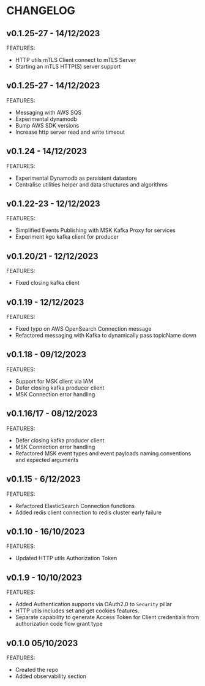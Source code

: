 # CHANGELOG

## v0.1.25-27 -  14/12/2023

FEATURES:

* HTTP utils mTLS Client connect to mTLS Server 
* Starting an mTLS HTTP(S) server support

## v0.1.25-27 -  14/12/2023

FEATURES:

* Messaging with AWS SQS
* Experimental dynamodb
* Bump AWS SDK versions
* Increase http server read and write timeout


## v0.1.24 -  14/12/2023

FEATURES:

* Experimental Dynamodb as persistent datastore
* Centralise utilities helper and data structures and algorithms

## v0.1.22-23 -  12/12/2023

FEATURES:

* Simplified Events Publishing with MSK Kafka Proxy for services
* Experiment kgo kafka client for producer

## v0.1.20/21 -  12/12/2023

FEATURES:

* Fixed closing kafka client

## v0.1.19 -  12/12/2023

FEATURES:

* Fixed typo on AWS OpenSearch Connection message
* Refactored messaging with Kafka to dynamically pass topicName down

## v0.1.18 -  09/12/2023

FEATURES:

* Support for MSK client via IAM 
* Defer closing kafka producer client
* MSK Connection error handling

## v0.1.16/17 -  08/12/2023

FEATURES:

* Defer closing kafka producer client
* MSK Connection error handling
* Refactored MSK event types and event payloads naming conventions and expected arguments

## v0.1.15 -  6/12/2023

FEATURES:

* Refactored ElasticSearch Connection functions
* Added redis client connection to redis cluster early failure

## v0.1.10 -  16/10/2023

FEATURES:

* Updated HTTP utils Authorization Token

## v0.1.9 -  10/10/2023

FEATURES:

* Added Authentication supports via OAuth2.0 to `Security` pillar
* HTTP utils includes set and get cookies features.
* Separate capability to generate Access Token for Client credentials from authorization code flow grant type


## v0.1.0 05/10/2023

FEATURES:

* Created the repo
* Added observability section
